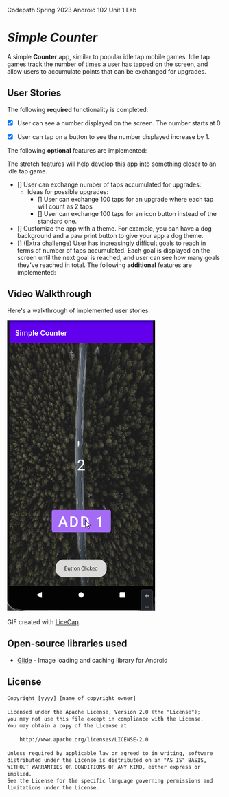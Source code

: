 
Codepath Spring 2023 Android 102 Unit 1 Lab



# *Simple Counter*

A simple **Counter** app, similar to popular idle tap mobile games. Idle tap games track the number of times a user has tapped on the screen, and allow users to accumulate points that can be exchanged for upgrades.

## User Stories

The following **required** functionality is completed:
- [x] User can see a number displayed on the screen. The number starts at 0.
- [x] User can tap on a button to see the number displayed increase by 1.


The following **optional** features are implemented:

The stretch features will help develop this app into something closer to an idle tap game.

- [] User can exchange number of taps accumulated for upgrades:
  - Ideas for possible upgrades:
    - [] User can exchange 100 taps for an upgrade where each tap will count as 2 taps
    - [] User can exchange 100 taps for an icon button instead of the standard one.
- [] Customize the app with a theme. For example, you can have a dog background and a paw print button to give your app a dog theme.
- [] (Extra challenge) User has increasingly difficult goals to reach in terms of number of taps accumulated. Each goal is displayed on the screen until the next goal is reached, and user can see how many goals they've reached in total.
The following **additional** features are implemented:

## Video Walkthrough

Here's a walkthrough of implemented user stories:

<img src='walkthrough.gif' title='Video Walkthrough' width='' alt='Video Walkthrough' />

GIF created with [LiceCap](http://www.cockos.com/licecap/).

## Open-source libraries used

- [Glide](https://github.com/bumptech/glide) - Image loading and caching library for Android

## License

    Copyright [yyyy] [name of copyright owner]

    Licensed under the Apache License, Version 2.0 (the "License");
    you may not use this file except in compliance with the License.
    You may obtain a copy of the License at

        http://www.apache.org/licenses/LICENSE-2.0

    Unless required by applicable law or agreed to in writing, software
    distributed under the License is distributed on an "AS IS" BASIS,
    WITHOUT WARRANTIES OR CONDITIONS OF ANY KIND, either express or implied.
    See the License for the specific language governing permissions and
    limitations under the License.
